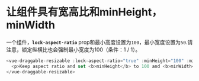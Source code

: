 # 让组件具有宽高比和minHeight，minWidth

一个组件，<b>`lock-aspect-ratio` </b> prop和最小高度设置为`100`，最小宽度设置为`50`.请注意，锁定纵横比也会强制最小宽度为100（条件：1 / 1）。

~~~js
<vue-draggable-resizable :lock-aspect-ratio="true" :minHeight="100" :minWidth="50">
  <p>Keep aspect ratio and set <b>minHeight</b> to 100 and <b>minWidth</b> to 50.</p>
</vue-draggable-resizable>
~~~


